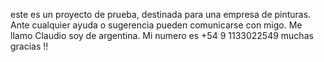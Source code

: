este es un proyecto de prueba, destinada para una empresa de pinturas. Ante cualquier ayuda o sugerencia pueden comunicarse con migo.
Me llamo Claudio soy de argentina. Mi numero es +54 9 1133022549
muchas gracias !!
